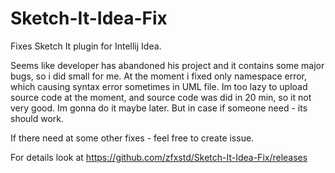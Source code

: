 # Sketch-It-Idea-Fix
Fixes Sketch It plugin for Intellij Idea.

Seems like developer has abandoned his project and it contains some major bugs, so i did small for me. 
At the moment i fixed only namespace error, which causing syntax error sometimes in UML file. 
Im too lazy to upload source code at the moment, and source code was did in 20 min, so it not very good. Im gonna do it maybe later. But in case if someone need - its should work.

If there need at some other fixes - feel free to create issue.

For details look at https://github.com/zfxstd/Sketch-It-Idea-Fix/releases
